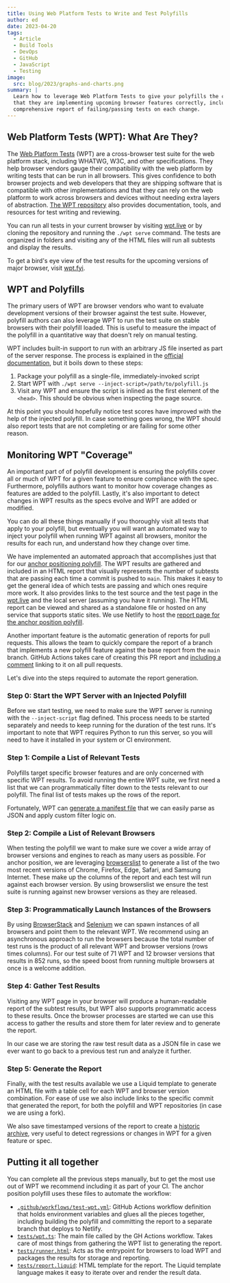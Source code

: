 ```yaml
---
title: Using Web Platform Tests to Write and Test Polyfills
author: ed
date: 2023-04-20
tags:
  - Article
  - Build Tools
  - DevOps
  - GitHub
  - JavaScript
  - Testing
image:
  src: blog/2023/graphs-and-charts.png
summary: |
  Learn how to leverage Web Platform Tests to give your polyfills the confidence
  that they are implementing upcoming browser features correctly, including a
  comprehensive report of failing/passing tests on each change.
---
```


## Web Platform Tests (WPT): What Are They?

The [Web Platform Tests](https://web-platform-tests.org/) (WPT) are a
cross-browser test suite for the web platform stack, including WHATWG, W3C, and
other specifications. They help browser vendors gauge their compatibility with
the web platform by writing tests that can be run in all browsers. This gives
confidence to both browser projects and web developers that they are shipping
software that is compatible with other implementations and that they can rely on
the web platform to work across browsers and devices without needing extra
layers of abstraction. [The WPT
repository](https://github.com/web-platform-tests/wpt) also provides
documentation, tools, and resources for test writing and reviewing.

You can run all tests in your current browser by visiting
[wpt.live](https://wpt.live) or by cloning the repository and running the `./wpt
serve` command. The tests are organized in folders and visiting any of the HTML
files will run all subtests and display the results.

To get a bird's eye view of the test results for the upcoming versions of major
browser, visit [wpt.fyi](https://wpt.fyi).

## WPT and Polyfills

The primary users of WPT are browser vendors who want to evaluate development
versions of their browser against the test suite. However, polyfill authors can
also leverage WPT to run the test suite on stable browsers with their polyfill
loaded. This is useful to measure the impact of the polyfill in a quantitative
way that doesn't rely on manual testing.

WPT includes built-in support to run with an arbitrary JS file inserted as part
of the server response. The process is explained in the [official
documentation](https://web-platform-tests.org/running-tests/testing-polyfills.html),
but it boils down to these steps:

1. Package your polyfill as a single-file, immediately-invoked script
2. Start WPT with `./wpt serve --inject-script=/path/to/polyfill.js`
3. Visit any WPT and ensure the script is inlined as the first element of the
   `<head>`. This should be obvious when inspecting the page source.

At this point you should hopefully notice test scores have improved with the
help of the injected polyfill. In case something goes wrong, the WPT should also
report tests that are not completing or are failing for some other reason.

## Monitoring WPT "Coverage"

An important part of of polyfill development is ensuring the polyfills cover all
or much of WPT for a given feature to ensure compliance with the spec.
Furthermore, polyfills authors want to monitor how coverage changes as features
are added to the polyfill. Lastly, it's also important to detect changes in WPT
results as the specs evolve and WPT are added or modified.

You can do all these things manually if you thoroughly visit all tests that
apply to your polyfill, but eventually you will want an automated way to inject
your polyfill when running WPT against all browsers, monitor the results for
each run, and understand how they change over time.

We have implemented an automated approach that accomplishes just that for our
[anchor positioning
polyfill](https://github.com/oddbird/css-anchor-positioning/). The WPT results
are gathered and included in an HTML report that visually represents the number
of subtests that are passing each time a commit is pushed to `main`. This makes
it easy to get the general idea of which tests are passing and which ones
require more work. It also provides links to the test source and the test page
in the [wpt.live](https://wpt.live) and the local server (assuming you have it
running). The HTML report can be viewed and shared as a standalone file or
hosted on any service that supports static sites. We use Netlify to host the
[report page for the anchor position
polyfill](https://anchor-position-wpt.netlify.app/).

Another important feature is the automatic generation of reports for pull
requests. This allows the team to quickly compare the report of a branch that
implements a new polyfill feature against the base report from the `main`
branch. GitHub Actions takes care of creating this PR report and [including a
comment](https://github.com/oddbird/css-anchor-positioning/pull/90#issuecomment-1458115810)
linking to it on all pull requests.

Let's dive into the steps required to automate the report generation.

### Step 0: Start the WPT Server with an Injected Polyfill

Before we start testing, we need to make sure the WPT server is running with the
`--inject-script` flag defined. This process needs to be started separately and
needs to keep running for the duration of the test runs. It's important to note
that WPT requires Python to run this server, so you will need to have it
installed in your system or CI environment.

### Step 1: Compile a List of Relevant Tests

Polyfills target specific browser features and are only concerned with specific
WPT results. To avoid running the entire WPT suite, we first need a list that we
can programmatically filter down to the tests relevant to our polyfill. The
final list of tests makes up the rows of the report.

Fortunately, WPT can [generate a manifest
file](https://web-platform-tests.org/running-tests/command-line-arguments.html?highlight=manifest#manifest)
that we can easily parse as JSON and apply custom filter logic on.

### Step 2: Compile a List of Relevant Browsers

When testing the polyfill we want to make sure we cover a wide array of browser
versions and engines to reach as many users as possible. For anchor position, we
are leveraging [browserslist](https://browsersl.ist/) to generate a list of the
two most recent versions of Chrome, Firefox, Edge, Safari, and Samsung Internet.
These make up the columns of the report and each test will run against each
browser version. By using browserslist we ensure the test suite is running
against new browser versions as they are released.

### Step 3: Programmatically Launch Instances of the Browsers

By using [BrowserStack](https://www.browserstack.com/) and
[Selenium](https://selenium.dev) we can spawn instances of all browsers and
point them to the relevant WPT. We recommend using an asynchronous approach to
run the browsers because the total number of test runs is the product of all
relevant WPT and browser versions (rows times columns). For our test suite of 71
WPT and 12 browser versions that results in 852 runs, so the speed boost from
running multiple browsers at once is a welcome addition.

### Step 4: Gather Test Results

Visiting any WPT page in your browser will produce a human-readable report of
the subtest results, but WPT also supports programmatic access to these results.
Once the browser processes are started we can use this access to gather the
results and store them for later review and to generate the report.

In our case we are storing the raw test result data as a JSON file in case we
ever want to go back to a previous test run and analyze it further.

### Step 5: Generate the Report

Finally, with the test results available we use a Liquid template to generate an
HTML file with a table cell for each WPT and browser version combination. For
ease of use we also include links to the specific commit that generated the
report, for both the polyfill and WPT repositories (in case we are using a
fork).

We also save timestamped versions of the report to create a [historic
archive](https://anchor-position-wpt.netlify.app/history.html), very useful to
detect regressions or changes in WPT for a given feature or spec.

## Putting it all together

You can complete all the previous steps manually, but to get the most use out of
WPT we recommend including it as part of your CI. The anchor position polyfill
uses these files to automate the workflow:

- [`.github/workflows/test-wpt.yml`](https://github.com/oddbird/css-anchor-positioning/blob/63486097aeb4d2cda5bff03a4f7bef26bef8d1ba/.github/workflows/test-wpt.yml):
  GitHub Actions workflow definition that holds environment variables and glues
  all the pieces together, including building the polyfill and committing the
  report to a separate branch that deploys to Netlify.
- [`tests/wpt.ts`](https://github.com/oddbird/css-anchor-positioning/blob/63486097aeb4d2cda5bff03a4f7bef26bef8d1ba/tests/wpt.ts):
  The main file called by the GH Actions workflow. Takes care of most things
  from gathering the WPT list to generating the report.
- [`tests/runner.html`](https://github.com/oddbird/css-anchor-positioning/blob/63486097aeb4d2cda5bff03a4f7bef26bef8d1ba/tests/runner.html):
  Acts as the entrypoint for browsers to load WPT and packages the results for
  storage and reporting.
- [`tests/report.liquid`](https://github.com/oddbird/css-anchor-positioning/blob/63486097aeb4d2cda5bff03a4f7bef26bef8d1ba/tests/report.liquid):
  HTML template for the report. The Liquid template language makes it easy to
  iterate over and render the result data.
